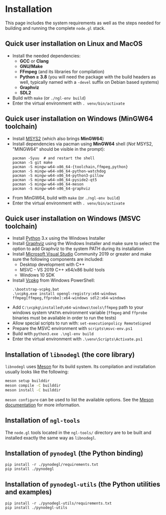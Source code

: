 # Installation

This page includes the system requirements as well as the steps needed for
building and running the complete `node.gl` stack.

## Quick user installation on Linux and MacOS

- Install the needed dependencies:
  - **GCC** or **Clang**
  - **GNU/Make**
  - **FFmpeg** (and its libraries for compilation)
  - **Python ≥ 3.8** (you will need the package with the build headers as well,
    typically named with a `-devel` suffix on Debian based systems)
  - **Graphviz**
  - **SDL2**
- Build with `make` (or `./ngl-env build`)
- Enter the virtual environment with `. venv/bin/activate`

## Quick user installation on Windows (MinGW64 toolchain)

- Install [MSYS2](https://www.msys2.org/) (which also brings **MinGW64**)
- Install dependencies via pacman using **MinGW64** shell (*Not* MSYS2,
"MINGW64" should be visible in the prompt):
    ```shell
    pacman -Syuu  # and restart the shell
    pacman -S git make
    pacman -S mingw-w64-x86_64-{toolchain,ffmpeg,python}
    pacman -S mingw-w64-x86_64-python-watchdog
    pacman -S mingw-w64-x86_64-python3-pillow
    pacman -S mingw-w64-x86_64-pyside2-qt5
    pacman -S mingw-w64-x86_64-meson
    pacman -S mingw-w64-x86_64-graphviz
    ```
- From MinGW64, build with `make` (or `./ngl-env build`)
- Enter the virtual environment with `. venv/bin/activate`

## Quick user installation on Windows (MSVC toolchain)

- Install [Python](https://www.python.org/downloads/windows/) 3.x using the Windows Installer
- Install [Graphviz](https://graphviz.org/download/) using the Windows Installer and make sure to select the option to add Graphviz
to the system PATH during its installation
- Install [Microsoft Visual Studio](https://visualstudio.microsoft.com/downloads/) Community 2019 or greater and make sure the
following components are included:
    - Desktop development with C++
    - MSVC - VS 2019 C++ x64/x86 build tools
    - Windows 10 SDK
- Install [Vcpkg](https://github.com/microsoft/vcpkg) from Windows PowerShell:
    ```shell
    .\bootstrap-vcpkg.bat
    .\vcpkg.exe install opengl-registry:x64-windows ffmpeg[ffmpeg,ffprobe]:x64-windows sdl2:x64-windows
    ```
- Add `C:\vcpkg\installed\x64-windows\tools\ffmpeg` path to your windows system `%PATH%` environment variable (`ffmpeg`
and `ffprobe` binaries must be available in order to run the tests)
- Allow special scripts to run with: `set-executionpolicy RemoteSigned`
- Prepare the MSVC environment with `scripts\msvc-env.ps1`
- Build with `python3.exe .\ngl-env build`
- Enter the virtual environment with `.\venv\Scripts\Activate.ps1`

## Installation of `libnodegl` (the core library)

`libnodegl` uses [Meson][meson] for its build system. Its compilation and
installation usually looks like the following:

```sh
meson setup builddir
meson compile -C builddir
meson install -C builddir
```

`meson configure` can be used to list the available options. See the [Meson
documentation][meson-doc] for more information.

[meson]: https://mesonbuild.com/
[meson-doc]: https://mesonbuild.com/Quick-guide.html#compiling-a-meson-project

## Installation of `ngl-tools`

The `node.gl` tools located in the `ngl-tools/` directory are to be built and
installed exactly the same way as `libnodegl`.

## Installation of `pynodegl` (the Python binding)

```shell
pip install -r ./pynodegl/requirements.txt
pip install ./pynodegl
```

## Installation of `pynodegl-utils` (the Python utilities and examples)

```shell
pip install -r ./pynodegl-utils/requirements.txt
pip install ./pynodegl-utils
```
